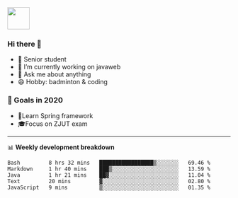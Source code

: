 <img src="https://github.com/egoist/egoist/raw/master/balloon.gif" width="50">

### Hi there 🐏

- 🌱 Senior student
- 🔭 I’m currently working on javaweb
- 💬 Ask me about anything
- 😄 Hobby: badminton & coding

### 🚀 Goals in 2020
+ 🍃Learn Spring framework
+ 🎓Focus on ZJUT exam
-------

📊 **Weekly development breakdown**
<!--START_SECTION:waka-->
```text
Bash         8 hrs 32 mins   █████████████████▒░░░░░░░   69.46 % 
Markdown     1 hr 40 mins    ███▒░░░░░░░░░░░░░░░░░░░░░   13.59 % 
Java         1 hr 21 mins    ██▓░░░░░░░░░░░░░░░░░░░░░░   11.04 % 
Text         20 mins         ▓░░░░░░░░░░░░░░░░░░░░░░░░   02.80 % 
JavaScript   9 mins          ▒░░░░░░░░░░░░░░░░░░░░░░░░   01.35 % 
```
<!--END_SECTION:waka-->
